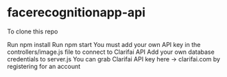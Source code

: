 # facerecognitionapp-api

To clone this repo

Run npm install
Run npm start
You must add your own API key in the controllers/image.js file to connect to Clarifai API
Add your own database credentials to server.js
You can grab Clarifai API key here -> clarifai.com by registering for an account
